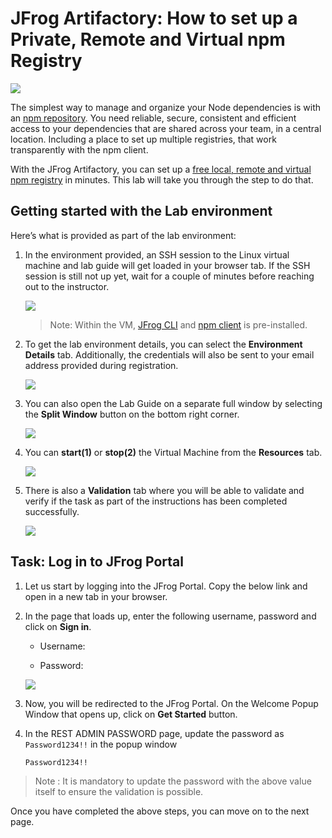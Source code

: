 # JFrog Artifactory: How to set up a Private, Remote and Virtual npm Registry

![](image/screenshot1.png)

The simplest way to manage and organize your Node dependencies is with an [npm repository](https://www.jfrog.com/confluence/display/JFROG/npm+Registry). You need reliable, secure, consistent and efficient access to your dependencies that are shared across your team, in a central location. Including a place to set up multiple registries, that work transparently with the npm client.

With the  JFrog Artifactory, you can set up a [free local, remote and virtual npm registry](https://www.jfrog.com/confluence/display/JFROG/Repository+Management) in minutes. This lab  will take you through the step to do that.


## Getting started with the Lab environment

Here’s what is provided as part of the lab environment:

1. In the environment provided, an SSH session to the Linux virtual machine and lab guide will get loaded in your browser tab. If the SSH session is still not up yet, wait for a couple of minutes before reaching out to the instructor. 
   
   ![](image/vmandguidelinux.png)

   > Note: Within the VM, [JFrog CLI](https://jfrog.com/getcli/) and [npm client](https://docs.npmjs.com/getting-started) is pre-installed.

2. To get the lab environment details, you can select the **Environment Details** tab. Additionally, the credentials will also be sent to your email address provided during registration.

   ![](image/envdetailslinux.png)
   
3. You can also open the Lab Guide on a separate full window by selecting the **Split Window** button on the bottom right corner.

   ![](image/splitwindowlinux.png)

4. You can **start(1)** or **stop(2)** the Virtual Machine from the **Resources** tab.

   ![](image/resourcestablinux.png)

5. There is also a **Validation** tab where you will be able to validate and verify if the task as part of the instructions has been completed successfully.
 
   ![](image/validationlinux.png)
  
## Task: Log in to JFrog Portal

1. Let us start by logging into the JFrog Portal. Copy the below link and open in a new tab in your browser.

   <inject key="Fqdn" enableCopy="true" />


1. In the page that loads up, enter the following username, password and click on **Sign in**. 

   * Username: <inject key="JFrog Portal Username"></inject>

   * Password: <inject key="JFrog Portal Password"></inject>

   ![](image/screenshot2.webp)

1. Now, you will be redirected to the JFrog Portal. On the Welcome Popup Window that opens up, click on **Get Started** button.

1. In the REST ADMIN PASSWORD page, update the password as `Password1234!!` in the popup window

   ```
   Password1234!!
   ```
  > Note : It is mandatory to update the password with the above value itself to ensure the validation is possible.

Once you have completed the above steps, you can move on to the next page.
